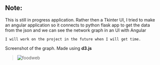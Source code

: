 ## Note: ##

This is still in progress application. Rather then a Tkinter UI, I tried to make an angular application so it connects to python flask app to get the data from the json and we can see the network graph in an UI with Angular

``` I will work on the project in the future when I will get time. ```

Screenshot of the graph. Made using **d3.js**

> ![foodweb](https://user-images.githubusercontent.com/28614457/106237539-0c068d00-6225-11eb-8403-a277ba6cb879.jpg)

